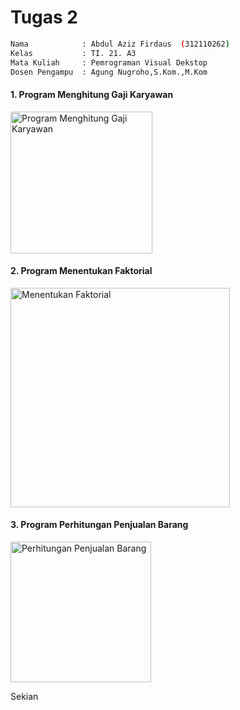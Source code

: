 <h1>Tugas 2</h1>

```bash
Nama            : Abdul Aziz Firdaus  (312110262)
Kelas           : TI. 21. A3
Mata Kuliah     : Pemrograman Visual Dekstop
Dosen Pengampu  : Agung Nugroho,S.Kom.,M.Kom
```

<h4>1. Program Menghitung Gaji Karyawan</h4>

<img width="227" alt="Program Menghitung Gaji Karyawan" src="https://github.com/AzizLike29/Praktikum-2-Pemrograman-Visual-Dekstop-/assets/119909214/8f881dbd-b4b2-4bb1-bc77-52539b237b9e">

<h4>2. Program Menentukan Faktorial</h4>
  
<img width="351" alt="Menentukan Faktorial" src="https://github.com/AzizLike29/Praktikum-2-Pemrograman-Visual-Dekstop-/assets/119909214/0e977807-3923-40e2-91ba-cef27fc0f40a">

<h4>3. Program Perhitungan Penjualan Barang</h4>
  
<img width="225" alt="Perhitungan Penjualan Barang" src="https://github.com/AzizLike29/Praktikum-2-Pemrograman-Visual-Dekstop-/assets/119909214/5e4f84a5-8cce-45f6-8fb6-e185964c337f">

<p>Sekian</P>
